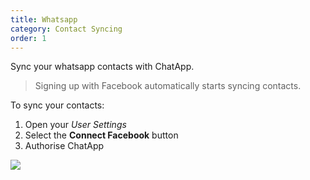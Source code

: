 ```yaml
---
title: Whatsapp
category: Contact Syncing
order: 1
---
```


Sync your whatsapp contacts with ChatApp. 
> Signing up with Facebook automatically starts syncing contacts.

To sync your contacts:

1. Open your *User Settings*
2. Select the **Connect Facebook** button
3. Authorise ChatApp

![](//placehold.it/800x600)

